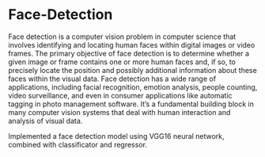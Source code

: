 # Face-Detection

Face detection is a computer vision problem in computer science that involves
identifying and locating human faces within digital images or video frames.
The primary objective of face detection is to determine whether a given image
or frame contains one or more human faces and, if so, to precisely locate
the position and possibly additional information about these faces within
the visual data. Face detection has a wide range of applications, including
facial recognition, emotion analysis, people counting, video surveillance, and
even in consumer applications like automatic tagging in photo management
software. It’s a fundamental building block in many computer vision systems
that deal with human interaction and analysis of visual data.

Implemented a face detection model using VGG16 neural network, combined with classificator and regressor.
